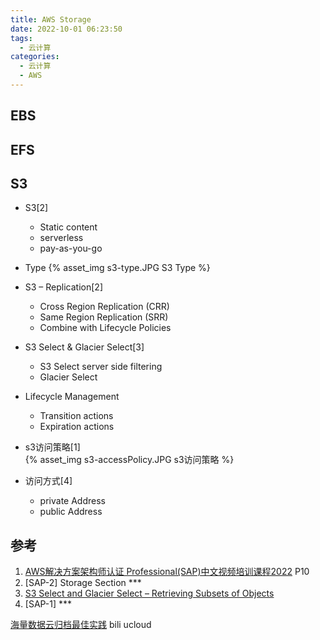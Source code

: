```yaml
---
title: AWS Storage
date: 2022-10-01 06:23:50
tags:
  - 云计算
categories:
  - 云计算  
  - AWS
---
```


<p></p>
<!-- more -->

## EBS

## EFS

## S3
+ S3[2]
  - Static content
  - serverless
  - pay-as-you-go

+ Type
{% asset_img s3-type.JPG  S3 Type %}


+ S3 – Replication[2]
  - Cross Region Replication (CRR)
  - Same Region Replication (SRR)
  - Combine with Lifecycle Policies

+ S3 Select & Glacier Select[3]
  + S3 Select 
    server side filtering
  + Glacier Select

+ Lifecycle Management
  - Transition actions
  - Expiration actions

+ s3访问策略[1]  
{% asset_img s3-accessPolicy.JPG  s3访问策略 %}

+ 访问方式[4]
  - private Address
  - public Address

## 参考
1. [AWS解决方案架构师认证 Professional(SAP)中文视频培训课程2022](https://www.bilibili.com/video/BV1hJ411U7vd?)  P10
2. [SAP-2] Storage Section *** 
3. [S3 Select and Glacier Select – Retrieving Subsets of Objects](https://aws.amazon.com/blogs/aws/s3-glacier-select/)
4. [SAP-1] *** 

[海量数据云归档最佳实践](https://www.bilibili.com/video/BV14a4y1W77S/) bili ucloud
